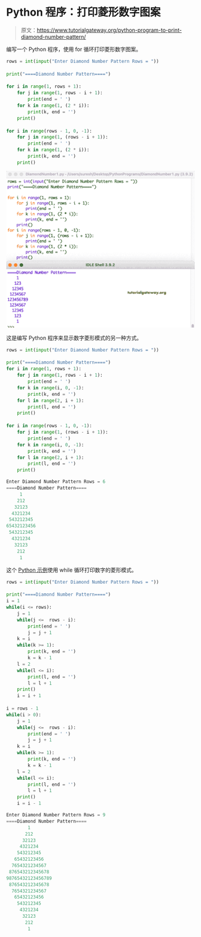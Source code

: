 # Python 程序：打印菱形数字图案

> 原文：<https://www.tutorialgateway.org/python-program-to-print-diamond-number-pattern/>

编写一个 Python 程序，使用 for 循环打印菱形数字图案。

```py
rows = int(input("Enter Diamond Number Pattern Rows = "))

print("====Diamond Number Pattern====")

for i in range(1, rows + 1):
    for j in range(1, rows - i + 1):
        print(end = ' ')
    for k in range(1, (2 * i)):
        print(k, end = '')
    print()

for i in range(rows - 1, 0, -1):
    for j in range(1, (rows - i + 1)):
        print(end = ' ')
    for k in range(1, (2 * i)):
        print(k, end = '')
    print()
```

![Python Program to Print Diamond Number Pattern](img/76ae1208ff839a2d51489bf850632ff3.png)

这是编写 Python 程序来显示数字菱形模式的另一种方式。

```py
rows = int(input("Enter Diamond Number Pattern Rows = "))

print("====Diamond Number Pattern====") 
for i in range(1, rows + 1):
    for j in range(1, rows - i + 1):
        print(end = ' ')
    for k in range(i, 0, -1):
        print(k, end = '')
    for l in range(2, i + 1):
        print(l, end = '')
    print()

for i in range(rows - 1, 0, -1):
    for j in range(1, (rows - i + 1)):
        print(end = ' ')
    for k in range(i, 0, -1):
        print(k, end = '')
    for l in range(2, i + 1):
        print(l, end = '')
    print()
```

```py
Enter Diamond Number Pattern Rows = 6
====Diamond Number Pattern====
     1
    212
   32123
  4321234
 543212345
65432123456
 543212345
  4321234
   32123
    212
     1
```

这个 [Python 示例](https://www.tutorialgateway.org/python-programming-examples/)使用 while 循环打印数字的菱形模式。

```py
rows = int(input("Enter Diamond Number Pattern Rows = "))

print("====Diamond Number Pattern====")
i = 1
while(i <= rows):
    j = 1
    while(j <=  rows - i):
        print(end = ' ')
        j = j + 1
    k = i
    while(k >= 1):
        print(k, end = '')
        k = k - 1
    l = 2
    while(l <= i):
        print(l, end = '')
        l = l + 1
    print()
    i = i + 1

i = rows - 1
while(i > 0):
    j = 1
    while(j <=  rows - i):
        print(end = ' ')
        j = j + 1
    k = i
    while(k >= 1):
        print(k, end = '')
        k = k - 1
    l = 2
    while(l <= i):
        print(l, end = '')
        l = l + 1
    print()
    i = i - 1
```

```py
Enter Diamond Number Pattern Rows = 9
====Diamond Number Pattern====
        1
       212
      32123
     4321234
    543212345
   65432123456
  7654321234567
 876543212345678
98765432123456789
 876543212345678
  7654321234567
   65432123456
    543212345
     4321234
      32123
       212
        1
```